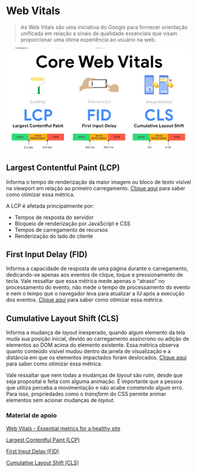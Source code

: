 # Web Vitals

> As Web Vitals são uma iniciativa do Google para fornecer orientação unificada em relação a sinais de qualidade essenciais que visam proporcionar uma ótima experiência ao usuário na web.


![Web vitals metrics](/images/web-vitals-metrics.png)

## Largest Contentful Paint (LCP)

 Informa o tempo de renderização da maior imagem ou bloco de texto visível na viewport em relação ao primeiro carregamento. [Clique aqui](https://web.dev/optimize-lcp/) para saber como otimizar essa métrica.

 A LCP é afetada principalmente por:
 - Tempos de resposta do servidor
 - Bloqueio de renderização por JavaScript e CSS
 - Tempos de carregamento de recursos
 - Renderização do lado do cliente

## First Input Delay (FID)

Informa a capacidade de resposta de uma página durante o carregamento, dedicando-se apenas aos eventos de clique, toque e pressionamento de tecla. Vale ressaltar que essa métrica mede apenas o "atraso" no processamento do evento, não mede o tempo de processamento do evento e nem o tempo que o navegador leva para atualizar a IU após a execução dos eventos. [Clique aqui](https://web.dev/optimize-fid/) para saber como otimizar essa métrica.

## Cumulative Layout Shift (CLS)

Informa a mudança de *layout* inesperado, quando algum elemento da tela muda sua posição inicial, devido ao carregamento assíncrono ou adição de elementos ao DOM acima do elemento existente. Essa métrica observa quanto conteúdo visível mudou dentro da janela de visualização e a distância em que os elementos impactados foram deslocados. [Clique aqui](https://web.dev/optimize-cls/) para saber como otimizar essa métrica.

Vale ressaltar que nem todas a mudanças de *layout* são ruim, desde que seja proposital e feita com alguma animação. É importante que a pessoa que utiliza perceba a movimentação e não acabe cometendo algum erro.
Para isso, propriedades como o *transform* do CSS permite animar elementos sem acionar mudanças de *layout*.

### Material de apoio

[Web Vitals - Essential metrics for a healthy site](https://web.dev/learn-web-vitals/)

[Largest Contentful Paint (LCP)](https://web.dev/lcp/)

[First Input Delay (FID)](https://web.dev/fid/)

[Cumulative Layout Shift (CLS)](https://web.dev/cls/)
